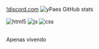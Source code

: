 
[!discord.com](https://discord.com/invite/bKV4tk52)
![yPaes GitHub stats](https://github-readme-stats.vercel.app/api?username=devfraga/yPaes_icons=true&theme=dracula&count_private=true)


<div style="display: inline_block">
  <img align="center" alt="html5" src="https://img.shields.io/badge/HTML5-E34F26?style=for-the-badge&logo=html5&logoColor=purple" />
  <img align="center" alt="js" src="https://img.shields.io/badge/JavaScript-F7DF1E?style=for-the-badge&logo=javascript&logoColor=yellow" />
  <img align="center" alt="css" src="https://img.shields.io/badge/Css-43853D?style=for-the-badge&logo=node.js&logoColor=white" />
</div><br/>

Apenas vivendo
